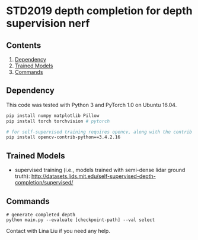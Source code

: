 # STD2019 depth completion for depth supervision nerf

## Contents
1. [Dependency](#dependency)
0. [Trained Models](#trained-models)
0. [Commands](#commands)


## Dependency
This code was tested with Python 3 and PyTorch 1.0 on Ubuntu 16.04.
```bash
pip install numpy matplotlib Pillow
pip install torch torchvision # pytorch

# for self-supervised training requires opencv, along with the contrib modules
pip install opencv-contrib-python==3.4.2.16
```

## Trained Models
- supervised training (i.e., models trained with semi-dense lidar ground truth): http://datasets.lids.mit.edu/self-supervised-depth-completion/supervised/

## Commands
```
# generate completed depth
python main.py --evaluate [checkpoint-path] --val select
```

Contact with Lina Liu if you need any help.


